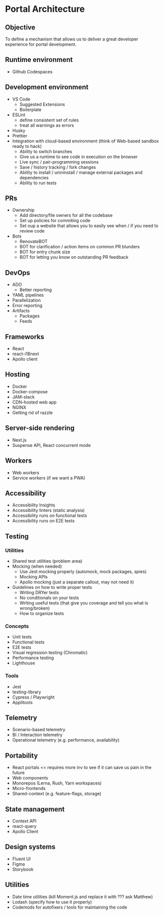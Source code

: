 # Portal Architecture

## Objective
To define a mechanism that allows us to deliver a great developer experience for portal development.

## Runtime environment
- Github Codespaces

## Development environment

- VS Code
  - Suggested Extensions
  - Boilerplate
- ESLint
  - define consistent set of rules
  - treat all warnings as errors
- Husky
- Prettier
- Integration with cloud-based environment (think of Web-based sandbox ready to hack)
  - Ability to switch branches
  - Give us a runtime to see code in execution on the browser
  - Live sync / pair-programming sessions
  - Save / history tracking / fork changes
  - Ability to install / unininstall / manage external packages and dependencies
  - Ability to run tests

## PRs
- Ownership
  - Add directory/file owners for all the codebase
  - Set up policies for commiting code
  - Set oup a website that allows you to easily see when / if you need to review code
- Bots
  - RenovateBOT
  - BOT for clarification / action items on common PR blunders
  - BOT for entry chunk size
  - BOT for letting you know on outstanding PR feedback

## DevOps
- ADO
  - Better reporting
- YAML pipelines
- Parallelization
- Error reporting
- Artifacts
  - Packages
  - Feeds

## Frameworks
- React
- react-i18next
- Apollo client

## Hosting
- Docker
- Docker-compose
- JAM-stack
- CDN-hosted web app
- NGINX
- Getting rid of razzle

## Server-side rendering
- Next.js
- Suspense API, React concurrent mode

## Workers
- Web workers
- Service workers (if we want a PWA)


## Accessibility

- Accessibility Insights
- Accessibility linters (static analysis)
- Accessibility runs on functional tests
- Accessibility runs on E2E tests

## Testing


### Utilities
- Shared test utilities (problem area)
- Mocking (when needed)
  - Use Jest mocking properly (automock, mock packages, spies)
  - Mocking APIs
  - Apollo mocking (just a separate callout, may not need it)
- Guidelines on how to write proper tests
  - Writing DRYer tests
  - No conditionals on your tests
  - Writing useful tests (that give you coverage and tell you what is wrong/broken)
  - How to organize tests

### Concepts
- Unit tests
- Functional tests
- E2E tests
- Visual regression testing (Chromatic)
- Performance testing
- Lighthouse

### Tools
- Jest
- testing-library
- Cypress / Playwright
- Applitools

## Telemetry
- Scenario-based telemetry
- BI / Interaction telemetry
- Operational telemetry (e.g. performance, availability)

## Portability
- React portals << requires more inv to see if it can save us pain in the future
- Web components
- Monorepos (Lerna, Rush, Yarn workspaces)
- Micro-frontends
- Shared-context (e.g. feature-flags, storage)

## State management
- Context API
- react-query
- Apollo Client

## Design systems
- Fluent UI
- Figma
- Storybook

## Utilities
- Date time utilities (kill Moment.js and replace it with ??? ask Matthew)
- Lodash (specify how to use it properly)
- Codemods for autofixers / tools for maintaining the code
